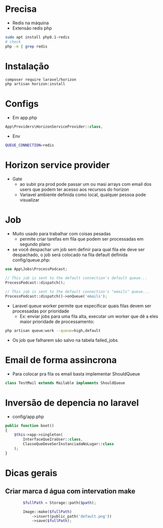 # Precisa
- Redis na máquina
- Extensão redis php
```sh
sudo apt install php8.1-redis
# check
php -m | grep redis
```


# Instalação
```sh
composer require laravel/horizon
php artisan horizon:install
```

# Configs
- Em app.php
```php
App\Providers\HorizonServiceProvider::class,
```

- Env
```sh
QUEUE_CONNECTION=redis
```

# Horizon service provider
- Gate
    - ao subir pra prod pode passar um ou masi arrays com email dos users que podem ter acesso aos recursos do horizon
    - Variavel ambiente definida como local, qualquer pessoa pode visualizar

# Job
- Muito usado para trabalhar com coisas pesadas
    - permite criar tarefas em fila que podem ser processadas em segundo plano
- se você despachar um job sem definir para qual fila ele deve ser despachado, o job será colocado na fila default definida config/queue.php:
```php
use App\Jobs\ProcessPodcast;

// This job is sent to the default connection's default queue...
ProcessPodcast::dispatch();
 
// This job is sent to the default connection's "emails" queue...
ProcessPodcast::dispatch()->onQueue('emails');
```
- Laravel queue worker permite que especificar quais filas devem ser processadas por prioridade
    - Ex: enviar jobs para uma fila alta, executar um worker que dê a eles maior prioridade de processamento:
```sh
php artisan queue:work --queue=high,default
```
- Os job que falharem são salvo na tabela failed_jobs

# Email de forma assincrona
- Para colocar pra fila os email basta implementar ShouldQueue
```php
class TestMail extends Mailable implements ShouldQueue
```


# Inversão de depencia no laravel
- config/app.php
```php
public function boot()
{
    $this->app->singleton(
        InterfaceQueIraUser::class,
        ClasseQueDeveSerInstanciadaNoLugar::class
    );
}
```


# Dicas gerais
## Criar marca d água com intervation make
```php
        $fullPath = Storage::path($path);

        Image::make($fullPath)
            ->insert(public_path('default.png'))
            ->save($fullPath);
```
